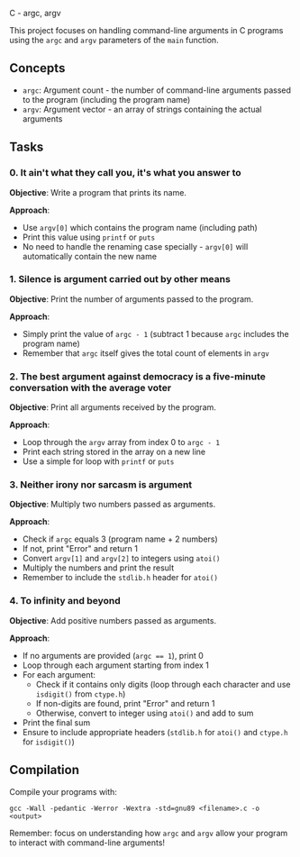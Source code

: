 C - argc, argv

This project focuses on handling command-line arguments in C programs using the `argc` and `argv` parameters of the `main` function.

## Concepts

- `argc`: Argument count - the number of command-line arguments passed to the program (including the program name)
- `argv`: Argument vector - an array of strings containing the actual arguments

## Tasks

### 0. It ain't what they call you, it's what you answer to

**Objective**: Write a program that prints its name.

**Approach**:
- Use `argv[0]` which contains the program name (including path)
- Print this value using `printf` or `puts`
- No need to handle the renaming case specially - `argv[0]` will automatically contain the new name

### 1. Silence is argument carried out by other means

**Objective**: Print the number of arguments passed to the program.

**Approach**:
- Simply print the value of `argc - 1` (subtract 1 because `argc` includes the program name)
- Remember that `argc` itself gives the total count of elements in `argv`

### 2. The best argument against democracy is a five-minute conversation with the average voter

**Objective**: Print all arguments received by the program.

**Approach**:
- Loop through the `argv` array from index 0 to `argc - 1`
- Print each string stored in the array on a new line
- Use a simple for loop with `printf` or `puts`

### 3. Neither irony nor sarcasm is argument

**Objective**: Multiply two numbers passed as arguments.

**Approach**:
- Check if `argc` equals 3 (program name + 2 numbers)
- If not, print "Error" and return 1
- Convert `argv[1]` and `argv[2]` to integers using `atoi()`
- Multiply the numbers and print the result
- Remember to include the `stdlib.h` header for `atoi()`

### 4. To infinity and beyond

**Objective**: Add positive numbers passed as arguments.

**Approach**:
- If no arguments are provided (`argc == 1`), print 0
- Loop through each argument starting from index 1
- For each argument:
  - Check if it contains only digits (loop through each character and use `isdigit()` from `ctype.h`)
  - If non-digits are found, print "Error" and return 1
  - Otherwise, convert to integer using `atoi()` and add to sum
- Print the final sum
- Ensure to include appropriate headers (`stdlib.h` for `atoi()` and `ctype.h` for `isdigit()`)

## Compilation

Compile your programs with:

```
gcc -Wall -pedantic -Werror -Wextra -std=gnu89 <filename>.c -o <output>
```

Remember: focus on understanding how `argc` and `argv` allow your program to interact with command-line arguments!

